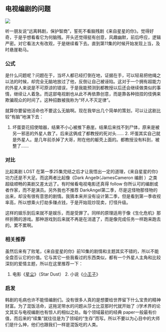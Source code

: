 

## 电视编剧的问题

![](http://www.yinwang.org/images/from-star.jpg)

听一朋友说“远离韩剧，保护智商”，誓死不看脑残剧《来自星星的你》。觉得好奇，于是乎想看看它为何脑残。开头还觉得挺有创意，风趣幽默，前后呼应，逻辑严密。对它看法大有改观，于是继续看下去。直到第11集的时候开始发现上当，及时悬崖勒马。

### 公式

是什么问题呢？问题在于，当坏人都已经打倒在地，证据在手，可以轻易把他绳之以法的时候，却完全无脑地放过了他，反倒让自己被诬陷。这对于一个拥有超能力的外星人来说是不可原谅的错误，于是我能预测到都教授以后还会继续做类似的事情，继续让人着急。而这部电视剧也从此不再依靠创意，而是靠各种扭捏的伎俩来欺骗观众的时间了。这种招数被我称为“坏人不灭定律”。

就算你要留他活命也不要这么无脑啊。现在我举出几个简单的策划，可以让这剧比较“有脑”地演下去：

  1. 坏蛋耍花招使暗器，结果不小心被推下悬崖。结果后来找不到尸体，原来是被另一邪恶的外星人救了。后来这俩成了都教授的死对头……  2. 坏蛋其实自己就是外星人。是几年前杀掉了大哥，附在他的躯壳上面的。都教授没有料到，被整了……

### 对比

比起美剧 LOST 在第一季25集完结之后才让我悟出一定的道理，《来自星星的你》功力还是不大足。而这两者比起像《Dark Angel》（JamesCameron 编剧 ）之类超级顺畅的美剧又差太远了。有时候看电视电影还真得 follow 你所认可的编剧或者作家，而不是演员。另外我也不推荐 DarkAngel第二季，尽是这怪物那怪物的出来，却没有很有意思的剧情。我猜本来并没有设计第二季，但是看到第一季收视率高，所以想乘火打劫多赚点钱，于是开始现炒现卖，打怪升级。

这样的娱乐到后来就不是娱乐，而是受罪了。同样的原理适用于像《生化危机》那样折腾的游戏。那种游戏到后来就不再是在消遣了，而是像完成任务一样跑来跑去的。累不累啊。

### 相关推荐

虽然后来有了败笔，《来自星星的你》前10集的剧情和主题其实不错的，所以不能全盘否认它的价值。它与其它一些我看过的东西类似，都有一个外星人主角和比较深刻的爱情主题，所以在这里推荐一下：

  1. 电影《[星尘](http://www.imdb.com/title/tt0486655)》（Star Dust）  2. 小说《[小王子](http://www.xiaowangzi.org)》

### 启发

韩剧的毛病也许不能怪编剧们。没有很多人真的是想要给世界留下什么宝贵的精神财富。为了混饭活命，这拖泥带水的问题从莎士比亚那时代就开始了 :)学术界的论文其实与电视编剧也有惊人的相似之处。每个领域最初的经典 paper一般最有价值，而后来的“续集”就往往是为了领域的“生存”而写。所以不要以为心目中的大师们是什么神，他们也跟我们一样是混饭吃的人类。

